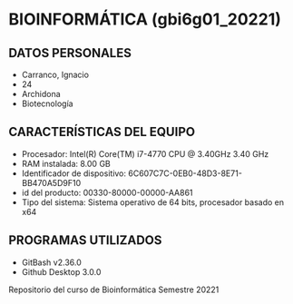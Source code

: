# BIOINFORMÁTICA (gbi6g01_20221)
## DATOS PERSONALES
- Carranco, Ignacio
- 24
- Archidona
- Biotecnología

## CARACTERÍSTICAS DEL EQUIPO
- Procesador: Intel(R) Core(TM) i7-4770 CPU @ 3.40GHz   3.40 GHz
- RAM instalada: 8.00 GB
- Identificador de dispositivo: 6C607C7C-0EB0-48D3-8E71-BB470A5D9F10
- id del producto: 00330-80000-00000-AA861
- Tipo del sistema: Sistema operativo de 64 bits, procesador basado en x64

## PROGRAMAS UTILIZADOS
- GitBash v2.36.0
- Github Desktop 3.0.0


Repositorio del curso de Bioinformática Semestre 20221
